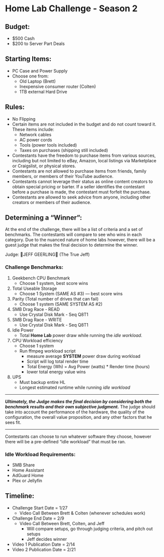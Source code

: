 # Home Lab Challenge - Season 2

## Budget:

- $500 Cash
- $200 to Server Part Deals

## Starting Items:

- PC Case and Power Supply
- Choose one from:
    - Old Laptop (Brett)
    - Inexpensive consumer router (Colten)
    - 1TB external Hard Drive

## Rules:

- No Flipping
- Certain items are not included in the budget and do not count toward it. These items include:
    - Network cables
    - AC power cords
    - Tools (power tools included)
    - Taxes on purchases (shipping still included)
- Contestants have the freedom to purchase items from various sources, including but not limited to eBay, Amazon, local listings via Marketplace or Craigslist, or physical stores.
- Contestants are not allowed to purchase items from friends, family members, or members of their YouTube audience.
- Contestants cannot leverage their status as online content creators to obtain special pricing or barter. If a seller identifies the contestant before a purchase is made, the contestant must forfeit the purchase.
- Contestants are allowed to seek advice from anyone, including other creators or members of their audience.

## Determining a “Winner”:

At the end of the challenge, there will be a list of criteria and a set of benchmarks. The contestants will compare to see who wins in each category. Due to the nuanced nature of home labs however, there will be a guest judge that makes the final decision to determine the winner. 

Judge: 🎊JEFF GEERLING🎊 (The True Jeff)

### Challenge Benchmarks:

1. Geekbench CPU Benchmark
    - Choose 1 system, best score wins
2. Total Useable Storage
    - Choose 1 System (SAME AS #3) — best score wins
3. Parity (Total number of drives that can fail)
    - Choose 1 system (SAME SYSTEM AS #2)
4. SMB Drag Race - READ
    - Use Crystal Disk Mark - Seq Q8T1
5. SMB Drag Race - WRITE
    - Use Crystal Disk Mark - Seq Q8T1
6. Idle Power
    - Total **Home Lab** power draw while running the *idle workload.*
7. CPU Workload efficiency
    - Choose 1 system
    - Run ffmpeg workload script
        - measure average **SYSTEM** power draw during workload
        - Script will log total render time
        - Total Energy (Wh) = Avg Power (watts) * Render time (hours)
        - lower total energy value wins
8. UPS
    - Must backup entire HL
    - Longest estimated runtime while running *idle workload*

---

***Ultimately, the Judge makes the final decision by considering both the benchmark results and their own subjective judgment.*** The judge should take into account the performance of the hardware, the quality of the configuration, the overall value proposition, and any other factors that he sees fit. 

---

Contestants can choose to run whatever software they choose, however there will be a pre-defined “idle workload” that must be ran. 

### Idle Workload Requirements:

- SMB Share
- Home Assistant
- AdGuard Home
- Plex or Jellyfin

## Timeline:

- Challenge Start Date = 1/27
    - Video Call Between Brett & Colten (whenever schedules work)
- Challenge End Date = 2/9
    - Video Call Between Brett, Colten, and Jeff
        - Will compare setups, go through judging criteria, and pitch out setups
        - Jeff decides winner
- Video 1 Publication Date = 2/14
- Video 2 Publication Date = 2/21